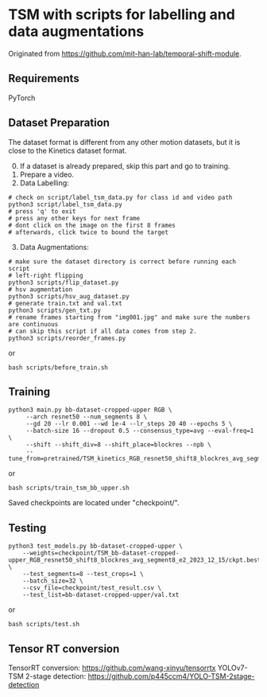 # TSM with scripts for labelling and data augmentations

Originated from https://github.com/mit-han-lab/temporal-shift-module.

## Requirements

PyTorch

## Dataset Preparation

The dataset format is different from any other motion datasets, but it is close to the Kinetics dataset format.

0. If a dataset is already prepared, skip this part and go to training.
1. Prepare a video.
2. Data Labelling:

```shell
# check on script/label_tsm_data.py for class id and video path 
python3 script/label_tsm_data.py
# press 'q' to exit
# press any other keys for next frame
# dont click on the image on the first 8 frames
# afterwards, click twice to bound the target
```

3. Data Augmentations:

```shell
# make sure the dataset directory is correct before running each script
# left-right flipping
python3 scripts/flip_dataset.py
# hsv augmentation
python3 scripts/hsv_aug_dataset.py
# generate train.txt and val.txt
python3 scripts/gen_txt.py
# rename frames starting from "img001.jpg" and make sure the numbers are continuous
# can skip this script if all data comes from step 2.
python3 scripts/reorder_frames.py
```

or

```shell
bash scripts/before_train.sh
```

## Training

```shell
python3 main.py bb-dataset-cropped-upper RGB \
     --arch resnet50 --num_segments 8 \
     --gd 20 --lr 0.001 --wd 1e-4 --lr_steps 20 40 --epochs 5 \
     --batch-size 16 --dropout 0.5 --consensus_type=avg --eval-freq=1 \
     --shift --shift_div=8 --shift_place=blockres --npb \
     --tune_from=pretrained/TSM_kinetics_RGB_resnet50_shift8_blockres_avg_segment8_e50.pth
```

or

```shell
bash scripts/train_tsm_bb_upper.sh
```

Saved checkpoints are located under "checkpoint/".

## Testing

```shell
python3 test_models.py bb-dataset-cropped-upper \
    --weights=checkpoint/TSM_bb-dataset-cropped-upper_RGB_resnet50_shift8_blockres_avg_segment8_e2_2023_12_15/ckpt.best.pth.tar \
    --test_segments=8 --test_crops=1 \
    --batch_size=32 \
    --csv_file=checkpoint/test_result.csv \
    --test_list=bb-dataset-cropped-upper/val.txt
```

or

```shell
bash scripts/test.sh
```

## Tensor RT conversion

TensorRT conversion: https://github.com/wang-xinyu/tensorrtx
YOLOv7-TSM 2-stage detection: https://github.com/p445ccm4/YOLO-TSM-2stage-detection
